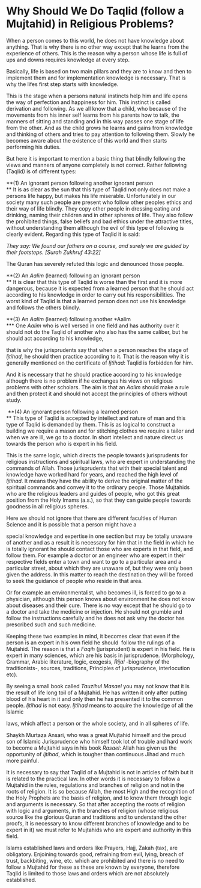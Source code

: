 Why Should We Do Taqlid (follow a Mujtahid) in Religious Problems?
==================================================================

When a person comes to this world, he does not have knowledge about
anything. That is why there is no other way except that he learns from
the experience of others. This is the reason why a person whose life is
full of ups and downs requires knowledge at every step.

Basically, life is based on two main pillars and they are to know and
then to implement them and for implementation knowledge is necessary.
That is why the lifes first step starts with knowledge.

This is the stage when a persons natural instincts help him and life
opens the way of perfection and happiness for him. This instinct is
called derivation and following. As we all know that a child, who
because of the movements from his inner self learns from his parents how
to talk, the manners of sitting and standing and in this way passes one
stage of life from the other. And as the child grows he learns and gains
from knowledge and thinking of others and tries to pay attention to
following them. Slowly he becomes aware about the existence of this
world and then starts performing his duties.

But here it is important to mention a basic thing that blindly following
the views and manners of anyone completely is not correct. Rather
following (Taqlid) is of different types:

**(1) An ignorant person following another ignorant person  
** It is as clear as the sun that this type of Taqlid not only does not
make a persons life happy, but makes his life miserable. Unfortunately
in our society many such people are present who follow other peoples
ethics and their way of life blindly. They copy other people in dressing
eating and drinking, naming their children and in other spheres of life.
They also follow the prohibited things, false beliefs and bad ethics
under the attractive titles, without understanding them although the
evil of this type of following is clearly evident. Regarding this type
of Taqlid it is said:

*They say: We found our fathers on a course, and surely we are guided by
their footsteps. [Surah Zukhruf 43:22]*

The Quran has severely refuted this logic and denounced those people.

**(2) An *Aalim* (learned) following an ignorant person  
** It is clear that this type of Taqlid is worse than the first and it
is more dangerous, because it is expected from a learned person that he
should act according to his knowledge in order to carry out his
responsibilities. The worst kind of Taqlid is that a learned person does
not use his knowledge and follows the others blindly.

**(3) An *Aalim* (learned) following another *Aalim  
*** One *Aalim* who is well versed in one field and has authority over
it should not do the Taqlid of another who also has the same caliber,
but he should act according to his knowledge,

that is why the jurisprudents say that when a person reaches the stage
of *Ijtihad*, he should then practice according to it. That is the
reason why it is generally mentioned on the certificate of *Ijtihad*:
Taqlid is forbidden for him.

And it is necessary that he should practice according to his knowledge
although there is no problem if he exchanges his views on religious
problems with other scholars. The aim is that an *Aalim* should make a
rule and then protect it and should not accept the principles of others
without study.

 **(4) An ignorant person following a learned person  
** This type of Taqlid is accepted by intellect and nature of man and
this type of Taqlid is demanded by them. This is as logical to construct
a building we require a mason and for stitching clothes we require a
tailor and when we are ill, we go to a doctor. In short intellect and
nature direct us towards the person who is expert in his field.

This is the same logic, which directs the people towards jurisprudents
for religious instructions and spiritual laws, who are expert in
understanding the commands of Allah. Those jurisprudents that with their
special talent and knowledge have worked hard for years, and reached the
high level of *Ijtihad*. It means they have the ability to derive the
original matter of the spiritual commands and convey it to the ordinary
people. Those Mujtahids who are the religious leaders and guides of
people, who got this great position from the Holy Imams (a.s.), so that
they can guide people towards goodness in all religious spheres.

Here we should not ignore that there are different faculties of Human
Science and it is possible that a person might have a

special knowledge and expertise in one section but may be totally
unaware of another and as a result it is necessary for him that in the
field in which he is totally ignorant he should contact those who are
experts in that field, and follow them. For example a doctor or an
engineer who are expert in their respective fields enter a town and want
to go to a particular area and a particular street, about which they are
unaware of, but they were only been given the address. In this matter to
reach the destination they will be forced to seek the guidance of people
who reside in that area.

Or for example an environmentalist, who becomes ill, is forced to go to
a physician, although this person knows about environment he does not
know about diseases and their cure. There is no way except that he
should go to a doctor and take the medicine or injection. He should not
grumble and follow the instructions carefully and he does not ask why
the doctor has prescribed such and such medicine.

Keeping these two examples in mind, it becomes clear that even if the
person is an expert in his own field he should  follow the rulings of a
Mujtahid. The reason is that a *Faqih* (jurisprudent) is expert in his
field. He is expert in many sciences, which are his basis in
jurisprudence. (Morphology, Grammar, Arabic literature, logic, exegesis,
*Rijal* -biography of the traditionists-, sources, traditions,
Principles of jurisprudence, interlocution etc).

By seeing a small book called *Tauzihul Masael* you may not know that it
is the result of life long toil of a Mujtahid. He has written it only
after putting blood of his heart in it and only then he has presented it
to the common people. *Ijtihad* is not easy. *Ijtihad* means to acquire
the knowledge of all the Islamic

laws, which affect a person or the whole society, and in all spheres of
life.

Shaykh Murtaza Ansari, who was a great Mujtahid himself and the proud
son of Islamic Jurisprudence who himself took lot of trouble and hard
work to become a Mujtahid says in his book *Rasael*: Allah has given us
the opportunity of *Ijtihad*, which is tougher than continuous Jihad and
much more painful.

It is necessary to say that Taqlid of a Mujtahid is not in articles of
faith but it is related to the practical law. In other words it is
necessary to follow a Mujtahid in the rules, regulations and branches of
religion and not in the roots of religion. It is so because Allah, the
most High and the recognition of the Holy Prophets are the basis of
religion, and to know them through logic and arguments is necessary. So
that after accepting the roots of religion with logic and arguments, in
the branches of religion (whose religious source like the glorious Quran
and traditions and to understand the other proofs, it is necessary to
know different branches of knowledge and to be expert in it) we must
refer to Mujtahids who are expert and authority in this field.

Islams established laws and orders like Prayers, Hajj, Zakah (tax), are
obligatory. Enjoining towards good, refraining from evil, lying, breach
of trust, backbiting, wine, etc. which are prohibited and there is no
need to follow a Mujtahid for these as these are known by everyone,
therefore Taqlid is limited to those laws and orders which are not
absolutely established.

